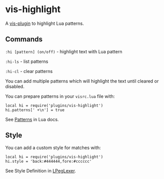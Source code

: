 # vis-highlight

A [vis-plugin](https://github.com/martanne/vis/wiki/Plugins/) to highlight Lua patterns.

## Commands
 
`:hi [pattern] (on/off)` - highlight text with Lua pattern

`:hi-ls` - list patterns

`:hi-cl` - clear patterns

You can add multiple patterns which will highlight the text until cleared or 
disabled.

You can prepare patterns in your `visrc.lua` file with:

```
local hi = require('plugins/vis-highlight')
hi.patterns[' +\n'] = true
```

See [Patterns](https://www.lua.org/pil/20.2.html) in Lua docs.

## Style

You can add a custom style for matches with:

```
local hi = require('plugins/vis-highlight')
hi.style = 'back:#444444,fore:#cccccc'
```

See Style Definition in [LPegLexer](https://scintilla.sourceforge.io/LPegLexer.html).
